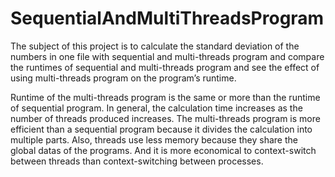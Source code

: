 # SequentialAndMultiThreadsProgram


The subject of this project is to calculate the standard deviation of the numbers in one file with sequential and multi-threads program and compare the runtimes of sequential and multi-threads program and see the effect of using multi-threads program on the program’s runtime.
 
Runtime of the multi-threads program is the same or more than the runtime of sequential program. In general, the calculation time increases as the number of threads produced increases. The multi-threads program is more efficient than a sequential program because it divides the calculation into multiple parts. Also, threads use less memory because they share the global datas of the programs. And it is more economical to context-switch between threads than context-switching between processes.
